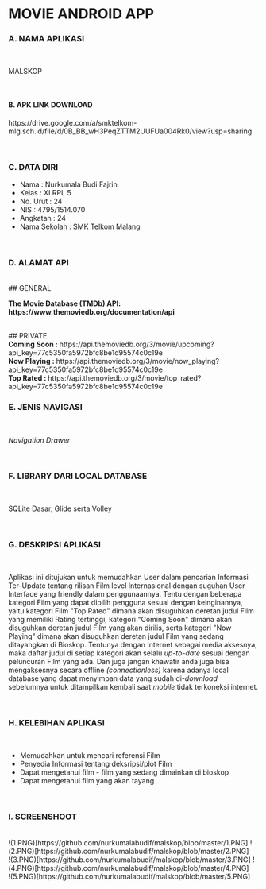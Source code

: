 # MOVIE ANDROID APP
### A. NAMA APLIKASI

<br>

<P>MALSKOP</P>

<br>

#### B. APK LINK DOWNLOAD
<P> https://drive.google.com/a/smktelkom-mlg.sch.id/file/d/0B_BB_wH3PeqZTTM2UUFUa004Rk0/view?usp=sharing </P>

<br>

### C. DATA DIRI
- Nama          : Nurkumala Budi Fajrin
- Kelas         : XI RPL 5
- No. Urut      : 24
- NIS           : 4795/1514.070
- Angkatan      : 24
- Nama Sekolah  : SMK Telkom Malang

<br>

### D. ALAMAT API

<br>
## GENERAL
<br>
<P><b> The Movie Database (TMDb) API: https://www.themoviedb.org/documentation/api </b></P>
<br>
## PRIVATE
<br><b> Coming Soon : </b>https://api.themoviedb.org/3/movie/upcoming?api_key=77c5350fa5972bfc8be1d95574c0c19e
<br><b> Now Playing : </b>https://api.themoviedb.org/3/movie/now_playing?api_key=77c5350fa5972bfc8be1d95574c0c19e
<br><b> Top Rated   : </b>https://api.themoviedb.org/3/movie/top_rated?api_key=77c5350fa5972bfc8be1d95574c0c19e

<br>

### E. JENIS NAVIGASI

<br>

<P><i>Navigation Drawer</i></P>

<br>

### F. LIBRARY DARI LOCAL DATABASE

<br>
<P> SQLite Dasar, Glide serta Volley</P>
<br>

### G. DESKRIPSI APLIKASI

<br>

<P> Aplikasi ini ditujukan untuk memudahkan User dalam pencarian Informasi Ter-Update tentang rilisan Film level Internasional dengan suguhan User Interface yang friendly dalam penggunaannya. Tentu dengan beberapa kategori Film yang dapat dipilih pengguna sesuai dengan keinginannya, yaitu kategori Film "Top Rated" dimana akan disuguhkan deretan judul Film yang memiliki Rating tertinggi, kategori "Coming Soon" dimana akan disuguhkan deretan judul Film yang akan dirilis, serta kategori "Now Playing" dimana akan disuguhkan deretan judul Film yang sedang ditayangkan di Bioskop. Tentunya dengan Internet sebagai media aksesnya, maka daftar judul di setiap kategori akan selalu <i>up-to-date</i> sesuai dengan peluncuran Film yang ada. Dan juga jangan khawatir anda juga bisa mengaksesnya secara offline <i>(connectionless)</i> karena adanya local database yang dapat menyimpan data yang sudah di-<i>download</i> sebelumnya untuk ditampilkan kembali saat <i>mobile</i> tidak terkoneksi internet.</P>

<br>

### H. KELEBIHAN APLIKASI

<br>

- Memudahkan untuk mencari referensi Film
- Penyedia Informasi tentang deksripsi/plot Film
- Dapat mengetahui film - film yang sedang dimainkan di bioskop
- Dapat mengetahui film yang akan tayang

<br>

### I. SCREENSHOOT
<br>
!(1.PNG)[https://github.com/nurkumalabudif/malskop/blob/master/1.PNG]
!(2.PNG)[https://github.com/nurkumalabudif/malskop/blob/master/2.PNG]
<br>
!(3.PNG)[https://github.com/nurkumalabudif/malskop/blob/master/3.PNG]
!(4.PNG)[https://github.com/nurkumalabudif/malskop/blob/master/4.PNG]
<br>
!(5.PNG)[https://github.com/nurkumalabudif/malskop/blob/master/5.PNG]
